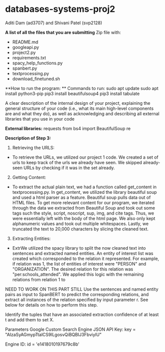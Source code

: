 # databases-systems-proj2
Aditi Dam (ad3707) and Shivani Patel (svp2128)

**A list of all the files that you are submitting**
Zip file with: 
- README.md 
- googleapi.py
- project2.py
- requirements.txt
- spacy_help_functions.py
- spanbert.py
- textprocessing.py
- download_finetuned.sh

**How to run the program: **
Commands to run: 
sudo apt update 
sudo apt install 
python3-pip 
pip3 install beautifulsoup4
pip3 install tabulate


A clear description of the internal design of your project, explaining the general structure of your code (i.e., what its main high-level components are and what they do), as well as acknowledging and describing all external libraries that you use in your code


**External libraries:**
requests
from bs4 import BeautifulSoup
re


**Description of Step 3:**
1) Retrieving the URLS: 
 - To retrieve the URLs, we utilized our project 1 code. We created a set of urls to keep track of the urls we already have seen. We skipped already-seen URLs by checking if it was in the set already.

2) Getting Content: 
- To extract the actual plain text, we had a function called get_content in textprocessing.py. In get_content, we utilized the library beautiful soup and used a html parser as a feature. Beautiful soup pulls data out of HTML files. To get more relevant content for our program, we iterated through the data we extracted from Beautiful Soup and took out some tags such the style, script, noscript, sup, img, and cite tags. Thus, we were essentially left with the body of the html page. We also only kept alphanumeric values and took out multiple whitespaces. Lastly, we truncated the text to 20,000 characters by slicing the cleaned text. 

3) Extracting Entities:
 - ExtrWe utilized the spacy library to split the now cleaned text into sentences and extracted named entities. An entity of interest list was created which corresponded to the relation it represented. For example, if relation was 1, the list of entities of interest were "PERSON" and "ORGANIZATION". The desired relation for this relation was "per:schools_attended". We applied this logic with the remaining relations from relation 1 to 
 
NEED TO WORK ON THIS PART STILL
Use the sentences and named entity pairs as input to SpanBERT to predict the corresponding relations, and extract all instances of the relation specified by input parameter r. See below for details on how to perform this step.

Identify the tuples that have an associated extraction confidence of at least t and add them to set X.

Parameters Google Custom Search Engine JSON API Key: key = "AIzaSyAGmypTtalCS9lLgosvQiBQBIJ3FbviylU"

Engine ID: id = 'e1418010197679c8b'
